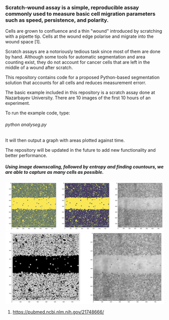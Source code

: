 ### Scratch-wound assay is a simple, reproducible assay commonly used to measure basic cell migration parameters such as speed, persistence, and polarity.

Cells are grown to confluence and a thin "wound" introduced by scratching with a pipette tip. Cells at the wound edge polarise and migrate into the wound space [1].

Scratch assays are a notoriously tedious task since most of them are done by hand. Although some tools for automatic segmentation and area counting exist, they do not account for cancer cells that are left in the middle of a wound after scratch.

This repository contains code for a proposed Python-based segmentation solution that accounts for all cells and reduces measurement errorr.

The basic example included in this repository is a scratch assay done at Nazarbayev University. There are 10 images of the first 10 hours of an experiment. 

To run the example code, type:

###### python analyseg.py

It will then output a graph with areas plotted against time. 


The repository will be updated in the future to add new functionality and better performance. 

##### Using image downscaling, followed by entropy and finding countours, we are able to capture as many cells as possible.

![alt text](https://github.com/everypidigit/ScratchAnalySEG/blob/main/Screenshot%202023-06-13%20at%2012.12.41.png)
![alt text](https://github.com/everypidigit/ScratchAnalySEG/blob/main/Screenshot%202023-06-13%20at%2012.12.48.png)

1. https://pubmed.ncbi.nlm.nih.gov/21748666/
